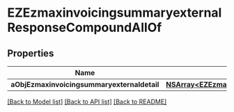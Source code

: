 # EZEzmaxinvoicingsummaryexternalResponseCompoundAllOf

## Properties
Name | Type | Description | Notes
------------ | ------------- | ------------- | -------------
**aObjEzmaxinvoicingsummaryexternaldetail** | [**NSArray&lt;EZEzmaxinvoicingsummaryexternaldetailResponseCompound&gt;***](EZEzmaxinvoicingsummaryexternaldetailResponseCompound.md) |  | 

[[Back to Model list]](../README.md#documentation-for-models) [[Back to API list]](../README.md#documentation-for-api-endpoints) [[Back to README]](../README.md)


